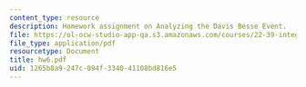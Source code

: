 ```yaml
---
content_type: resource
description: Homework assignment on Analyzing the Davis Besse Event.
file: https://ol-ocw-studio-app-qa.s3.amazonaws.com/courses/22-39-integration-of-reactor-design-operations-and-safety-fall-2006/1265b8a9247c094f334041108bd816e5_hw6.pdf
file_type: application/pdf
resourcetype: Document
title: hw6.pdf
uid: 1265b8a9-247c-094f-3340-41108bd816e5
---
```

